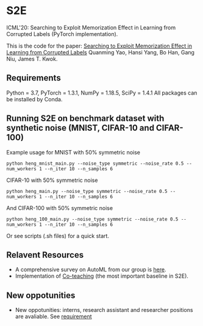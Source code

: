 # S2E
ICML'20: Searching to Exploit Memorization Effect in Learning from Corrupted Labels (PyTorch implementation).

This is the code for the paper: [Searching to Exploit Memorization Effect in Learning from Corrupted Labels](https://arxiv.org/abs/1911.02377)
Quanming Yao, Hansi Yang, Bo Han, Gang Niu, James T. Kwok.

## Requirements
Python = 3.7, PyTorch = 1.3.1, NumPy = 1.18.5, SciPy = 1.4.1
All packages can be installed by Conda.

## Running S2E on benchmark dataset with synthetic noise (MNIST, CIFAR-10 and CIFAR-100)
Example usage for MNIST with 50% symmetric noise
```
python heng_mnist_main.py --noise_type symmetric --noise_rate 0.5 --num_workers 1 --n_iter 10 --n_samples 6
```

CIFAR-10 with 50% symmetric noise
```
python heng_main.py --noise_type symmetric --noise_rate 0.5 --num_workers 1 --n_iter 10 --n_samples 6
```

And CIFAR-100 with 50% symmetric noise
```
python heng_100_main.py --noise_type symmetric --noise_rate 0.5 --num_workers 1 --n_iter 10 --n_samples 6
```

Or see scripts (.sh files) for a quick start.

## Relavent Resources
- A comprehensive survey on AutoML from our group is [here](http://xxx.itp.ac.cn/abs/1810.13306).
- Implementation of [Co-teaching](https://github.com/bhanML/Co-teaching) (the most important baseline in S2E).

## New oppotunities
- New oppotunities: interns, research assistant and researcher positions are avaliable. See [requirement](http://www.cse.ust.hk/~qyaoaa/pages/job-ad.pdf)
